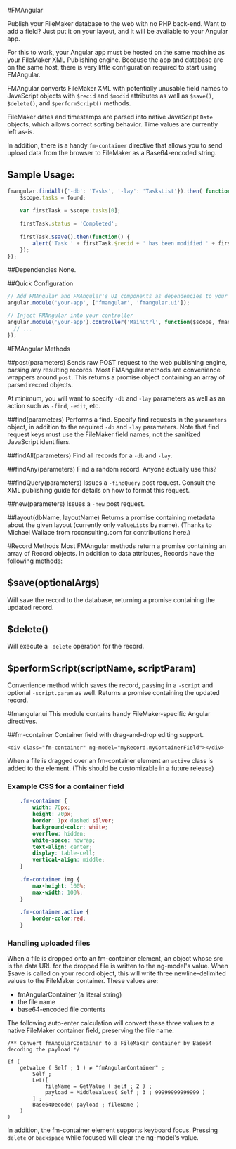 #FMAngular

Publish your FileMaker database to the web with no PHP back-end. Want to add a field? Just put it on your layout, and it will be available to your Angular app.

For this to work, your Angular app must be hosted on the same machine as your FileMaker XML Publishing engine. Because the app and database are on the same host, there is very little configuration required to start using FMAngular.

FMAngular converts FileMaker XML with potentially unusable field names to JavaScript objects with `$recid` and `$modid` attributes as well as `$save()`, `$delete()`, and `$performScript()` methods.

FileMaker dates and timestamps are parsed into native JavaScript `Date` objects, which allows correct sorting behavior. Time values are currently left as-is.

In addition, there is a handy `fm-container` directive that allows you to send upload data from the browser to FileMaker as a Base64-encoded string. 
 
## Sample Usage:

````javascript
fmangular.findAll({'-db': 'Tasks', '-lay': 'TasksList'}).then( function (found) {
	$scope.tasks = found;
	
	var firstTask = $scope.tasks[0];
	
	firstTask.status = 'Completed';
	
	firstTask.$save().then(function() {
		alert('Task ' + firstTask.$recid + ' has been modified ' + firstTask.$modid + ' times')
	});
});
````
	
	
##Dependencies
None.

##Quick Configuration

````javascript
// Add FMAngular and FMAngular's UI components as dependencies to your app
angular.module('your-app', ['fmangular', 'fmangular.ui']);

// Inject FMAngular into your controller
angular.module('your-app').controller('MainCtrl', function($scope, fmangular) {
  // ...
});
````


	
#FMAngular Methods

##post(parameters)
Sends raw POST request to the web publishing engine, parsing any resulting records. Most FMAngular methods are convenience wrappers around `post`. This returns a promise object containing an array of parsed record objects.

At minimum, you will want to specify `-db` and `-lay` parameters as well as an action such as `-find`, `-edit`, etc. 

##find(parameters)
Performs a find. Specify find requests in the `parameters` object, in addition to the required `-db` and `-lay` parameters. Note that find request keys must use the FileMaker field names, not the sanitized JavaScript identifiers.

##findAll(parameters)
Find all records for a `-db` and `-lay`.

##findAny(parameters)
Find a random record. Anyone actually use this?

##findQuery(parameters)
Issues a `-findQuery` post request. Consult the XML publishing guide for details on how to format this request.

##new(parameters)
Issues a `-new` post request.

##layout(dbName, layoutName)
Returns a promise containing metadata about the given layout (currently only `valueLists` by name). (Thanks to Michael Wallace from rcconsulting.com for contributions here.)

#Record Methods
Most FMAngular methods return a promise containing an array of Record objects. In addition to data attributes, Records have the following methods:

## $save(optionalArgs)
Will save the record to the database, returning a promise containing the updated record.

## $delete()
Will execute a `-delete` operation for the record.
 
## $performScript(scriptName, scriptParam)
Convenience method which saves the record, passing in a `-script` and optional `-script.param` as well. Returns a promise containing the updated record.

#fmangular.ui
This module contains handy FileMaker-specific Angular directives.

##fm-container
Container field with drag-and-drop editing support.

    <div class="fm-container" ng-model="myRecord.myContainerField"></div>

When a file is dragged over an fm-container element an `active` class is added to the element. (This should be customizable in a future release)

### Example CSS for a container field
	
````css
	.fm-container {
		width: 70px;
		height: 70px;
		border: 1px dashed silver;
		background-color: white;
		overflow: hidden;
		white-space: nowrap;
		text-align: center;
		display: table-cell;
		vertical-align: middle;
	}
	
	.fm-container img {
		max-height: 100%;
		max-width: 100%;
	}
	
	.fm-container.active {
		border-color:red;
	}
````
	
### Handling uploaded files
When a file is dropped onto an fm-container element, an object whose src is the data URL for the dropped file is written to the ng-model's value. When $save is called on your record object, this will write three newline-delimited values to the FileMaker container. These values are:

* fmAngularContainer (a literal string)
* the file name
* base64-encoded file contents

The following auto-enter calculation will convert these three values to a native FileMaker container field, preserving the file name. 

	/** Convert fmAngularContainer to a FileMaker container by Base64 decoding the payload */
	
	If ( 
		getvalue ( Self ; 1 ) ≠ "fmAngularContainer" ; 
			Self ;
			Let([
				fileName = GetValue ( self ; 2 ) ;
				payload = MiddleValues( Self ; 3 ; 99999999999999 )
			] ;
			Base64Decode( payload ; fileName )
		)
	)
	
In addition, the fm-container element supports keyboard focus. Pressing `delete` or `backspace` while focused will clear the ng-model's value.

